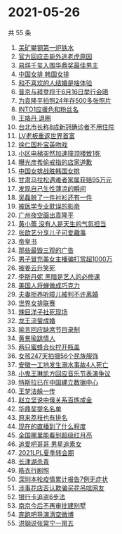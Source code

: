 # 2021-05-26

共 55 条

<!-- BEGIN -->
<!-- 最后更新时间 Wed May 26 2021 05:16:13 GMT+0800 (China Standard Time) -->

1. [呆矿攀钢第一炉铁水](https://s.weibo.com//weibo?q=%23%E5%91%86%E7%9F%BF%E6%94%80%E9%92%A2%E7%AC%AC%E4%B8%80%E7%82%89%E9%93%81%E6%B0%B4%23&Refer=new_time)
2. [官方回应击毙外逃老虎原因](https://s.weibo.com//weibo?q=%23%E5%AE%98%E6%96%B9%E5%9B%9E%E5%BA%94%E5%87%BB%E6%AF%99%E5%A4%96%E9%80%83%E8%80%81%E8%99%8E%E5%8E%9F%E5%9B%A0%23&Refer=top)
3. [易烊千玺入围华鼎奖最佳男主](https://s.weibo.com//weibo?q=%23%E6%98%93%E7%83%8A%E5%8D%83%E7%8E%BA%E5%85%A5%E5%9B%B4%E5%8D%8E%E9%BC%8E%E5%A5%96%E6%9C%80%E4%BD%B3%E7%94%B7%E4%B8%BB%23&Refer=top)
4. [中国女排 韩国女排](https://s.weibo.com//weibo?q=%E4%B8%AD%E5%9B%BD%E5%A5%B3%E6%8E%92%20%E9%9F%A9%E5%9B%BD%E5%A5%B3%E6%8E%92&Refer=top)
5. [和不喜欢的人结婚是啥体验](https://s.weibo.com//weibo?q=%23%E5%92%8C%E4%B8%8D%E5%96%9C%E6%AC%A2%E7%9A%84%E4%BA%BA%E7%BB%93%E5%A9%9A%E6%98%AF%E5%95%A5%E4%BD%93%E9%AA%8C%23&Refer=top)
6. [普京与拜登将于6月16日举行会晤](https://s.weibo.com//weibo?q=%23%E6%99%AE%E4%BA%AC%E4%B8%8E%E6%8B%9C%E7%99%BB%E5%B0%86%E4%BA%8E6%E6%9C%8816%E6%97%A5%E4%B8%BE%E8%A1%8C%E4%BC%9A%E6%99%A4%23&Refer=top)
7. [为袁隆平拍照24年存500多张照片](https://s.weibo.com//weibo?q=%23%E4%B8%BA%E8%A2%81%E9%9A%86%E5%B9%B3%E6%8B%8D%E7%85%A724%E5%B9%B4%E5%AD%98500%E5%A4%9A%E5%BC%A0%E7%85%A7%E7%89%87%23&Refer=top)
8. [INTO1应援色和粉丝名](https://s.weibo.com//weibo?q=%23INTO1%E5%BA%94%E6%8F%B4%E8%89%B2%E5%92%8C%E7%B2%89%E4%B8%9D%E5%90%8D%23&Refer=top)
9. [王珞丹 退圈](https://s.weibo.com//weibo?q=%E7%8E%8B%E7%8F%9E%E4%B8%B9%20%E9%80%80%E5%9C%88&Refer=top)
10. [台北市长称8成新冠确诊者不用住院](https://s.weibo.com//weibo?q=%23%E5%8F%B0%E5%8C%97%E5%B8%82%E9%95%BF%E7%A7%B08%E6%88%90%E6%96%B0%E5%86%A0%E7%A1%AE%E8%AF%8A%E8%80%85%E4%B8%8D%E7%94%A8%E4%BD%8F%E9%99%A2%23&Refer=top)
11. [LV老板重返世界首富](https://s.weibo.com//weibo?q=%23LV%E8%80%81%E6%9D%BF%E9%87%8D%E8%BF%94%E4%B8%96%E7%95%8C%E9%A6%96%E5%AF%8C%23&Refer=top)
12. [徐仁国朴宝英吻戏](https://s.weibo.com//weibo?q=%23%E5%BE%90%E4%BB%81%E5%9B%BD%E6%9C%B4%E5%AE%9D%E8%8B%B1%E5%90%BB%E6%88%8F%23&Refer=top)
13. [小区电梯突然加速撞顶楼致1死](https://s.weibo.com//weibo?q=%23%E5%B0%8F%E5%8C%BA%E7%94%B5%E6%A2%AF%E7%AA%81%E7%84%B6%E5%8A%A0%E9%80%9F%E6%92%9E%E9%A1%B6%E6%A5%BC%E8%87%B41%E6%AD%BB%23&Refer=top)
14. [曝光彦希偷戒指的店家道歉](https://s.weibo.com//weibo?q=%23%E6%9B%9D%E5%85%89%E5%BD%A6%E5%B8%8C%E5%81%B7%E6%88%92%E6%8C%87%E7%9A%84%E5%BA%97%E5%AE%B6%E9%81%93%E6%AD%89%23&Refer=top)
15. [中国女排战胜韩国女排](https://s.weibo.com//weibo?q=%23%E4%B8%AD%E5%9B%BD%E5%A5%B3%E6%8E%92%E6%88%98%E8%83%9C%E9%9F%A9%E5%9B%BD%E5%A5%B3%E6%8E%92%23&Refer=top)
16. [甘肃马拉松遇难者家属获赔95万元](https://s.weibo.com//weibo?q=%23%E7%94%98%E8%82%83%E9%A9%AC%E6%8B%89%E6%9D%BE%E9%81%87%E9%9A%BE%E8%80%85%E5%AE%B6%E5%B1%9E%E8%8E%B7%E8%B5%9495%E4%B8%87%E5%85%83%23&Refer=top)
17. [发现自己生性薄凉的瞬间](https://s.weibo.com//weibo?q=%23%E5%8F%91%E7%8E%B0%E8%87%AA%E5%B7%B1%E7%94%9F%E6%80%A7%E8%96%84%E5%87%89%E7%9A%84%E7%9E%AC%E9%97%B4%23&Refer=top)
18. [吴磊脱了一件衬衫还有一件](https://s.weibo.com//weibo?q=%23%E5%90%B4%E7%A3%8A%E8%84%B1%E4%BA%86%E4%B8%80%E4%BB%B6%E8%A1%AC%E8%A1%AB%E8%BF%98%E6%9C%89%E4%B8%80%E4%BB%B6%23&Refer=top)
19. [被医学专业耽误的影帝](https://s.weibo.com//weibo?q=%23%E8%A2%AB%E5%8C%BB%E5%AD%A6%E4%B8%93%E4%B8%9A%E8%80%BD%E8%AF%AF%E7%9A%84%E5%BD%B1%E5%B8%9D%23&Refer=top)
20. [广州夜空画出袁隆平](https://s.weibo.com//weibo?q=%23%E5%B9%BF%E5%B7%9E%E5%A4%9C%E7%A9%BA%E7%94%BB%E5%87%BA%E8%A2%81%E9%9A%86%E5%B9%B3%23&Refer=top)
21. [黄小蕾
    没有人是天生的气氛担当](https://s.weibo.com//weibo?q=%E9%BB%84%E5%B0%8F%E8%95%BE%20%E6%B2%A1%E6%9C%89%E4%BA%BA%E6%98%AF%E5%A4%A9%E7%94%9F%E7%9A%84%E6%B0%94%E6%B0%9B%E6%8B%85%E5%BD%93&Refer=top)
22. [张歆艺分享儿子可爱趣事](https://s.weibo.com//weibo?q=%23%E5%BC%A0%E6%AD%86%E8%89%BA%E5%88%86%E4%BA%AB%E5%84%BF%E5%AD%90%E5%8F%AF%E7%88%B1%E8%B6%A3%E4%BA%8B%23&Refer=top)
23. [帝皇书](https://s.weibo.com//weibo?q=%E5%B8%9D%E7%9A%87%E4%B9%A6&Refer=top)
24. [那些最毁三观的广告](https://s.weibo.com//weibo?q=%23%E9%82%A3%E4%BA%9B%E6%9C%80%E6%AF%81%E4%B8%89%E8%A7%82%E7%9A%84%E5%B9%BF%E5%91%8A%23&Refer=top)
25. [男子冒充美女主播骗打赏超1000万](https://s.weibo.com//weibo?q=%23%E7%94%B7%E5%AD%90%E5%86%92%E5%85%85%E7%BE%8E%E5%A5%B3%E4%B8%BB%E6%92%AD%E9%AA%97%E6%89%93%E8%B5%8F%E8%B6%851000%E4%B8%87%23&Refer=top)
26. [被姜云升笑死](https://s.weibo.com//weibo?q=%23%E8%A2%AB%E5%A7%9C%E4%BA%91%E5%8D%87%E7%AC%91%E6%AD%BB%23&Refer=top)
27. [李斯丹妮
    黑暗是艺人的必修课](https://s.weibo.com//weibo?q=%23%E6%9D%8E%E6%96%AF%E4%B8%B9%E5%A6%AE%20%E9%BB%91%E6%9A%97%E6%98%AF%E8%89%BA%E4%BA%BA%E7%9A%84%E5%BF%85%E4%BF%AE%E8%AF%BE%23&Refer=top)
28. [美国人将蝉做成巧克力](https://s.weibo.com//weibo?q=%23%E7%BE%8E%E5%9B%BD%E4%BA%BA%E5%B0%86%E8%9D%89%E5%81%9A%E6%88%90%E5%B7%A7%E5%85%8B%E5%8A%9B%23&Refer=top)
29. [夫妻拒养听障儿被判不许离婚](https://s.weibo.com//weibo?q=%23%E5%A4%AB%E5%A6%BB%E6%8B%92%E5%85%BB%E5%90%AC%E9%9A%9C%E5%84%BF%E8%A2%AB%E5%88%A4%E4%B8%8D%E8%AE%B8%E7%A6%BB%E5%A9%9A%23&Refer=top)
30. [世界女排联赛](https://s.weibo.com//weibo?q=%23%E4%B8%96%E7%95%8C%E5%A5%B3%E6%8E%92%E8%81%94%E8%B5%9B%23&Refer=top)
31. [辣目洋子社死现场](https://s.weibo.com//weibo?q=%23%E8%BE%A3%E7%9B%AE%E6%B4%8B%E5%AD%90%E7%A4%BE%E6%AD%BB%E7%8E%B0%E5%9C%BA%23&Refer=top)
32. [龙王流萤成婚](https://s.weibo.com//weibo?q=%23%E9%BE%99%E7%8E%8B%E6%B5%81%E8%90%A4%E6%88%90%E5%A9%9A%23&Refer=top)
33. [喻言回应缺席节目录制](https://s.weibo.com//weibo?q=%23%E5%96%BB%E8%A8%80%E5%9B%9E%E5%BA%94%E7%BC%BA%E5%B8%AD%E8%8A%82%E7%9B%AE%E5%BD%95%E5%88%B6%23&Refer=top)
34. [黄景瑜跳情人](https://s.weibo.com//weibo?q=%23%E9%BB%84%E6%99%AF%E7%91%9C%E8%B7%B3%E6%83%85%E4%BA%BA%23&Refer=top)
35. [两只蜜蜂合伙拧开瓶盖](https://s.weibo.com//weibo?q=%23%E4%B8%A4%E5%8F%AA%E8%9C%9C%E8%9C%82%E5%90%88%E4%BC%99%E6%8B%A7%E5%BC%80%E7%93%B6%E7%9B%96%23&Refer=top)
36. [女孩247天拍摄56个民族服饰](https://s.weibo.com//weibo?q=%23%E5%A5%B3%E5%AD%A9247%E5%A4%A9%E6%8B%8D%E6%91%8456%E4%B8%AA%E6%B0%91%E6%97%8F%E6%9C%8D%E9%A5%B0%23&Refer=top)
37. [安徽一工地发生溺水事故4人死亡](https://s.weibo.com//weibo?q=%23%E5%AE%89%E5%BE%BD%E4%B8%80%E5%B7%A5%E5%9C%B0%E5%8F%91%E7%94%9F%E6%BA%BA%E6%B0%B4%E4%BA%8B%E6%95%854%E4%BA%BA%E6%AD%BB%E4%BA%A1%23&Refer=top)
38. [小鬼王琳凯方回应音乐节表演争议](https://s.weibo.com//weibo?q=%23%E5%B0%8F%E9%AC%BC%E7%8E%8B%E7%90%B3%E5%87%AF%E6%96%B9%E5%9B%9E%E5%BA%94%E9%9F%B3%E4%B9%90%E8%8A%82%E8%A1%A8%E6%BC%94%E4%BA%89%E8%AE%AE%23&Refer=top)
39. [特斯拉已在中国建立数据中心](https://s.weibo.com//weibo?q=%23%E7%89%B9%E6%96%AF%E6%8B%89%E5%B7%B2%E5%9C%A8%E4%B8%AD%E5%9B%BD%E5%BB%BA%E7%AB%8B%E6%95%B0%E6%8D%AE%E4%B8%AD%E5%BF%83%23&Refer=top)
40. [王梦洁躲一传](https://s.weibo.com//weibo?q=%23%E7%8E%8B%E6%A2%A6%E6%B4%81%E8%BA%B2%E4%B8%80%E4%BC%A0%23&Refer=top)
41. [赵立坚说中俄关系百炼成金](https://s.weibo.com//weibo?q=%23%E8%B5%B5%E7%AB%8B%E5%9D%9A%E8%AF%B4%E4%B8%AD%E4%BF%84%E5%85%B3%E7%B3%BB%E7%99%BE%E7%82%BC%E6%88%90%E9%87%91%23&Refer=top)
42. [华鼎奖提名名单](https://s.weibo.com//weibo?q=%23%E5%8D%8E%E9%BC%8E%E5%A5%96%E6%8F%90%E5%90%8D%E5%90%8D%E5%8D%95%23&Refer=top)
43. [原来荔枝也有排名](https://s.weibo.com//weibo?q=%23%E5%8E%9F%E6%9D%A5%E8%8D%94%E6%9E%9D%E4%B9%9F%E6%9C%89%E6%8E%92%E5%90%8D%23&Refer=top)
44. [现在的直播到了什么程度](https://s.weibo.com//weibo?q=%23%E7%8E%B0%E5%9C%A8%E7%9A%84%E7%9B%B4%E6%92%AD%E5%88%B0%E4%BA%86%E4%BB%80%E4%B9%88%E7%A8%8B%E5%BA%A6%23&Refer=top)
45. [全国哪里能看到超级红月亮](https://s.weibo.com//weibo?q=%23%E5%85%A8%E5%9B%BD%E5%93%AA%E9%87%8C%E8%83%BD%E7%9C%8B%E5%88%B0%E8%B6%85%E7%BA%A7%E7%BA%A2%E6%9C%88%E4%BA%AE%23&Refer=top)
46. [追爱吧哥哥 男星追素女](https://s.weibo.com//weibo?q=%E8%BF%BD%E7%88%B1%E5%90%A7%E5%93%A5%E5%93%A5%20%E7%94%B7%E6%98%9F%E8%BF%BD%E7%B4%A0%E5%A5%B3&Refer=top)
47. [2021LPL夏季转会期](https://s.weibo.com//weibo?q=%232021LPL%E5%A4%8F%E5%AD%A3%E8%BD%AC%E4%BC%9A%E6%9C%9F%23&Refer=top)
48. [长津湖杀青](https://s.weibo.com//weibo?q=%23%E9%95%BF%E6%B4%A5%E6%B9%96%E6%9D%80%E9%9D%92%23&Refer=top)
49. [皓衣行剧照](https://s.weibo.com//weibo?q=%23%E7%9A%93%E8%A1%A3%E8%A1%8C%E5%89%A7%E7%85%A7%23&Refer=top)
50. [深圳本轮疫情累计报告7例无症状](https://s.weibo.com//weibo?q=%23%E6%B7%B1%E5%9C%B3%E6%9C%AC%E8%BD%AE%E7%96%AB%E6%83%85%E7%B4%AF%E8%AE%A1%E6%8A%A5%E5%91%8A7%E4%BE%8B%E6%97%A0%E7%97%87%E7%8A%B6%23&Refer=top)
51. [涉事花店否认欺骗买花吊唁网友](https://s.weibo.com//weibo?q=%23%E6%B6%89%E4%BA%8B%E8%8A%B1%E5%BA%97%E5%90%A6%E8%AE%A4%E6%AC%BA%E9%AA%97%E4%B9%B0%E8%8A%B1%E5%90%8A%E5%94%81%E7%BD%91%E5%8F%8B%23&Refer=top)
52. [银行卡追盗6步法](https://s.weibo.com//weibo?q=%23%E9%93%B6%E8%A1%8C%E5%8D%A1%E8%BF%BD%E7%9B%976%E6%AD%A5%E6%B3%95%23&Refer=new_time)
53. [南京今后不再审批建别墅](https://s.weibo.com//weibo?q=%23%E5%8D%97%E4%BA%AC%E4%BB%8A%E5%90%8E%E4%B8%8D%E5%86%8D%E5%AE%A1%E6%89%B9%E5%BB%BA%E5%88%AB%E5%A2%85%23&Refer=top)
54. [奔跑吧导演清空微博](https://s.weibo.com//weibo?q=%23%E5%A5%94%E8%B7%91%E5%90%A7%E5%AF%BC%E6%BC%94%E6%B8%85%E7%A9%BA%E5%BE%AE%E5%8D%9A%23&Refer=top)
55. [洪钢说张常宁一带五](https://s.weibo.com//weibo?q=%23%E6%B4%AA%E9%92%A2%E8%AF%B4%E5%BC%A0%E5%B8%B8%E5%AE%81%E4%B8%80%E5%B8%A6%E4%BA%94%23&Refer=top)

<!-- END -->
